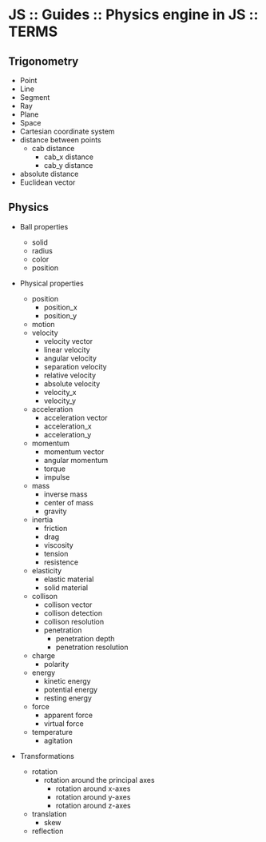 # JS :: Guides :: Physics engine in JS :: TERMS

## Trigonometry
- Point
- Line
- Segment
- Ray
- Plane
- Space
- Cartesian coordinate system
- distance between points
  - cab distance
    - cab_x distance
    - cab_y distance
 - absolute distance
- Euclidean vector

## Physics

* Ball properties
  - solid
  - radius
  - color
  - position

* Physical properties
  - position
    - position_x
    - position_y
  - motion
  - velocity
    - velocity vector
    - linear velocity
    - angular velocity
    - separation velocity
    - relative velocity
    - absolute velocity
    - velocity_x
    - velocity_y
  - acceleration
    - acceleration vector
    - acceleration_x
    - acceleration_y
  - momentum
    - momentum vector
    - angular momentum
    - torque
    - impulse
  - mass
    - inverse mass
    - center of mass
    - gravity
  - inertia
    - friction
    - drag
    - viscosity
    - tension
    - resistence
  - elasticity
    - elastic material
    - solid material
  - collison
    - collison vector
    - collison detection
    - collison resolution
    - penetration
      - penetration depth
      - penetration resolution
  - charge
    - polarity
  - energy
    - kinetic energy
    - potential energy
    - resting energy
  - force
    - apparent force
    - virtual force
  - temperature
    - agitation

* Transformations
  - rotation
    - rotation around the principal axes
      - rotation around x-axes
      - rotation around y-axes
      - rotation around z-axes
  - translation
    - skew
  - reflection
